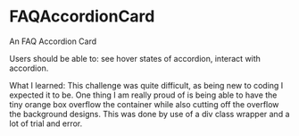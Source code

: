 # FAQAccordionCard
An FAQ Accordion Card

Users should be able to: see hover states of accordion, interact with accordion.

What I learned: 
This challenge was quite difficult, as being new to coding I expected it to be. One thing I am really proud of is being able to have the tiny orange box overflow the container while also cutting off the overflow the background designs. This was done by use of a div class wrapper and a lot of trial and error.
